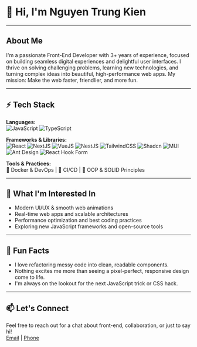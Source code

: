 # 👋 Hi, I'm Nguyen Trung Kien

---

## About Me

I'm a passionate Front-End Developer with 3+ years of experience, focused on building seamless digital experiences and delightful user interfaces. I thrive on solving challenging problems, learning new technologies, and turning complex ideas into beautiful, high-performance web apps. My mission: Make the web faster, friendlier, and more fun.

---

## ⚡ Tech Stack

**Languages:**  
![JavaScript](https://img.shields.io/badge/-JavaScript-F7DF1E?logo=javascript&logoColor=333&style=flat-square) 
![TypeScript](https://img.shields.io/badge/-TypeScript-3178C6?logo=typescript&logoColor=fff&style=flat-square)

**Frameworks & Libraries:**  
![React](https://img.shields.io/badge/-React-61DAFB?logo=react&logoColor=333&style=flat-square)
![NextJS](https://img.shields.io/badge/-Next.js-000?logo=nextdotjs&logoColor=fff&style=flat-square)
![VueJS](https://img.shields.io/badge/-Vue.js-42b883?logo=vue.js&logoColor=fff&style=flat-square)
![NestJS](https://img.shields.io/badge/-NestJS-E0234E?logo=nestjs&logoColor=fff&style=flat-square)
![TailwindCSS](https://img.shields.io/badge/-TailwindCSS-38B2AC?logo=tailwindcss&logoColor=fff&style=flat-square)
![Shadcn](https://img.shields.io/badge/-Shadcn-000?style=flat-square)
![MUI](https://img.shields.io/badge/-MUI-007FFF?logo=mui&logoColor=fff&style=flat-square)
![Ant Design](https://img.shields.io/badge/-Antd-0170FE?logo=antdesign&logoColor=fff&style=flat-square)
![React Hook Form](https://img.shields.io/badge/-React%20Hook%20Form-EC5990?logo=reacthookform&logoColor=fff&style=flat-square)

**Tools & Practices:**  
🐳 Docker & DevOps | 🔧 CI/CD | 🧩 OOP & SOLID Principles

---

## 🌱 What I'm Interested In

- Modern UI/UX & smooth web animations
- Real-time web apps and scalable architectures
- Performance optimization and best coding practices
- Exploring new JavaScript frameworks and open-source tools

---

## 🚀 Fun Facts

- I love refactoring messy code into clean, readable components.
- Nothing excites me more than seeing a pixel-perfect, responsive design come to life.
- I'm always on the lookout for the next JavaScript trick or CSS hack.

---

## 📫 Let's Connect

Feel free to reach out for a chat about front-end, collaboration, or just to say hi!  
[Email](mailto:trungkien123456k@gmail.com) | [Phone](tel:0947170344)

